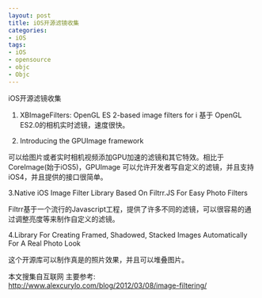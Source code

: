 ```yaml
---
layout: post
title: iOS开源滤镜收集
categories:
- iOS
tags:
- iOS
- opensource
- objc
- Objc
---
```

iOS开源滤镜收集

1. XBImageFilters: OpenGL ES 2-based image filters for i
基于
OpenGL ES2.0的相机实时滤镜，速度很快。

2. Introducing the GPUImage framework

可以给图片或者实时相机视频添加GPU加速的滤镜和其它特效。相比于CoreImage(始于iOS5)，GPUImage 可以允许开发者写自定义的滤镜，并且支持iOS4，并且提供的接口很简单。

3.Native iOS Image Filter Library Based On Filtrr.JS For Easy Photo Filters

Filtrr基于一个流行的Javascript工程，提供了许多不同的滤镜，可以很容易的通过调整亮度等来制作自定义的滤镜。

4.Library For Creating Framed, Shadowed, Stacked Images Automatically For A Real Photo Look

这个开源库可以制作真是的照片效果，并且可以堆叠图片。


本文搜集自互联网
主要参考:
http://www.alexcurylo.com/blog/2012/03/08/image-filtering/


